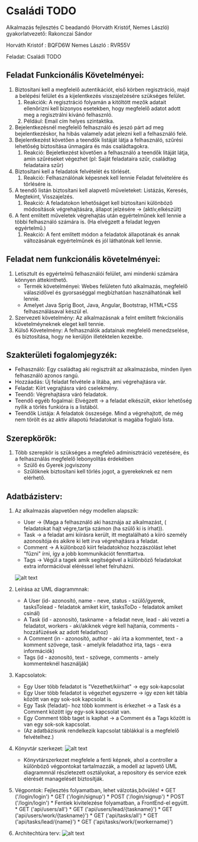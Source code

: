 # Családi TODO
Alkalmazás fejlesztés C beadandó (Horváth Kristóf, Nemes László) gyakorlatvezető: Rakonczai Sándor

Horváth Kristóf : BQFD6W
Nemes László : RVR55V

Feladat: Családi TODO

## Feladat Funkcionális Követelményei:
 1. Biztosítani kell a megfelelő autentikációt, első körben regisztráció, majd a belépési felület és a kijelentkezés visszajelzésére szükséges felület.
	1. Reakciók: A regisztráció folyamán a kitöltött mezők adatait ellenőrizni kell bizonyos esetekben, hogy megfelelő adatot adott meg a regisztrálni kívánó felhasznló.
	2. Például: Email cím helyes szintaktika.
2. Bejelentkezésnél megfelelő felhasználó és jeszó párt ad meg bejelentkezéskor, ha hibás valamely adat jelezni kell a felhasználó felé.
2. Bejelentkezést követően a teendők listáját látja a felhasználó, szűrési lehetőség biztosítása ünmagára és más családtagokra.
	1. Reakció: Bejeletkezést követően a felhasználó a teendők litáját látja, amin szűréseket végezhet (pl: Saját feladataira szűr, családtag feladataira szűr)
3. Biztosítani kell a feladatok felvételét és törlését.
	1. Reakció: Felhasználónak képesnek kell lennie Feladat felvételére és törlésére is.
4. A teendő listán biztosítani kell alapvető műveleteket: Listázás, Keresés, Megtekint, Visszajelzés.
	1. Reakció: A feladatokon lehetőságet kell biztosítani különböző módosítások végrehajtására, állapot jelzésére -> (aktív,elkészült)
5. A fent említett műveletek végrehajtás után egyértelműnek kell lennie a többi felhasználó számára is. (Ha elvégzett a feladat legyen egyértelmű.)
	1. Reakció: A fent említett módon a feladatok állapotának és annak változásának egyértelműnek és jól láthatónak kell lennie.

## Feladat nem funkcionális követelményei:
 1. Letisztult és egyértelmű felhasználói felület, ami mindenki számára könnyen áttekinthető.
	- Termék követelményei: Webes felületen futó alkalmazás, megfelelő válaszidővel és gyorsaséggal megbízhatóan használhatónak kell lennie.
	 - Amelyet Java Sprig Boot, Java, Angular, Bootstrap, HTML+CSS felhasználásaval készül el.
  2. Szervezeti követelmény: Az alkalmazásnak a felnt említett fnkcionális követelméyneknek eleget kell tennie.
  3. Külső Követelmény: A felhasználók adatainak megfelelő menedzselése, és biztosítása, hogy ne kerüljön illetéktelen kezekbe.
	
 ## Szakterületi fogalomjegyzék:
 - Felhasználó: Egy családtag aki regisztrált az alkalmazásba, minden ilyen felhasználó azonos rangú.
 - Hozzáadás: Új feladat felvétele a litába, ami végrehajtásra vár.
 - Feladat: Kiírt vegrajtásra váró cselekmény.
 - Teendő: Végrehajtásra váró feladatok.
 - Teendő egyéb fogalmai: Elvégzett -> a feladat elkészült, ekkor lehetőség nyílik a törlés funkióra is a listából.
 - Teendők Listája: A feladatok összesége. Mind a végrehajtott, de még nem törölt és az aktív állapotú feladatokat is magába foglaló lista.
	
## Szerepkörök: 
 1. Több szerepkör is szükséges a megfeleő adminisztráció vezetésére, és a felhasználás megfelelő lebonyolítás érdekében
 	- Szülő és Gyerek jogviszony 
	- Szűlöknek biztosítani kell törlés jogot, a gyerekeknek ez nem elérhető.
	
## Adatbázisterv:
 1. Az alkalmazás alapvetően négy modellen alapszik:
 	- User -> (Maga a felhasználó aki hasznája az alkalmazást, ( feladatokat hajt végre,tartja számon (ha szülő ki is írhat)).
	- Task -> a feladat ami kiírásra került, itt megtalálható a kiíró személy azonosítója és akikre ki lett írva 	végrehajtásra a feladat.
	- Comment -> A különboző kiírt feladatokhoz hozzászólást lehet "fűzni" írni, így a jobb kommunikációt fennttartva.
	- Tags -> Végül a tagek amik segítségével a különböző feladatokat extra információval eléréssel lehet felruházni.
	
 	 ![alt text](http://www.kepfeltoltes.eu/images/2018/10/311UML.png)
	
2. Leírása az UML diagrammnak:
	- A User (id- azonosító, name - neve, status - szülő/gyerek, tasksTolead - feladatok amiket kiírt, tasksToDo - feladatok amiket csinál)
	- A Task (id - azonosító, taskname - a feladat neve, lead - aki vezeti a feladatot, workers - aki/akiknek végre kell hajtania, comments - hozzáfüzések az adott feladathoz)
	- A Comment (in - azonosító, author - aki írta a kommentet, text - a komment szövege, task - amelyik feladathoz írta, tags - exra információk)
	- Tags (id - azonosító, text - szövege, comments - amely kommenteknél használják)

 3. Kapcsolatok: 
 	- Egy User több feladatot is "Vezethet/kiírhat" -> egy sok-kapcsolat
	- Egy User több feladatot is végezhet egyszerre -> így ezen két tábla között van egy sok-sok kapcsolat is.
	- Egy Task (feladat)- hoz több komment is érkezhet -> a Task és a Comment között így egy-sok kapcsolat van.
	- Egy Comment több taget is kaphat -> a Comment és a Tags között is van egy sok-sok kapcsolat.
	- (Az adatbázisunk rendelkezik kapcsolat táblákkal is a megfelelő felvételhez.)
	
 4. Könyvtár szerkezet:
 	 ![alt text](http://www.kepfeltoltes.eu/images/2018/10/504konyvarszerkezet.png)
	 
	 - Könyvtárszerkezet megfelele a fenti képnek, ahol a controller a különböző végpontokat tartalmazzák, a modell az lapvető UML diagrammnál részletezett osztályokat, a repository és service ezek elérését managelését biztosítják.
	 
 5. Végpontok: Fejlesztés folyamatban, lehet válzotás,bővülés!
		* GET ('/login/login')
		* GET ('/login/signup')
		* POST ('/login/signup')
		* POST ('/login/login')
		* Fentiek kivitelezése folyamatban, a FrontEnd-el együtt.
		* GET ('api/users/all') 
		* GET ('api/users/lead/{taskname}') 
		* GET ('api/users/work/{taskname}') 
		* GET ('api/tasks/all') 
		* GET ('api/tasks/lead/{name}') 
		* GET ('api/tasks/work/{workername}')

6. Architechtúra terv:
	![alt text](http://www.kepfeltoltes.eu/images/2018/10/602szekvencia_terv.png)

		
 	
                         
